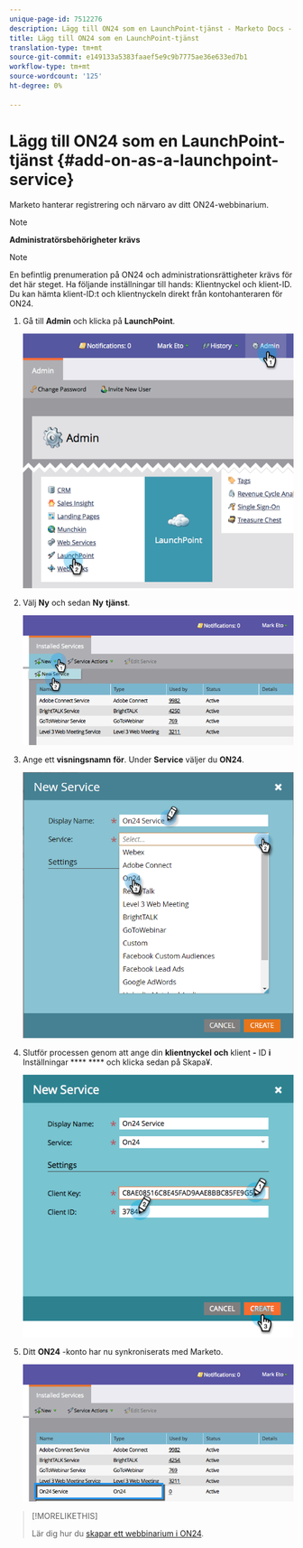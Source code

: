 ```yaml
---
unique-page-id: 7512276
description: Lägg till ON24 som en LaunchPoint-tjänst - Marketo Docs - Produktdokumentation
title: Lägg till ON24 som en LaunchPoint-tjänst
translation-type: tm+mt
source-git-commit: e149133a5383faaef5e9c9b7775ae36e633ed7b1
workflow-type: tm+mt
source-wordcount: '125'
ht-degree: 0%

---
```



# Lägg till ON24 som en LaunchPoint-tjänst {#add-on-as-a-launchpoint-service}

Marketo hanterar registrering och närvaro av ditt ON24-webbinarium.

>[!NOTE]
>
>**Administratörsbehörigheter krävs**

>[!NOTE]
>
>En befintlig prenumeration på ON24 och administrationsrättigheter krävs för det här steget. Ha följande inställningar till hands: Klientnyckel och klient-ID. Du kan hämta klient-ID:t och klientnyckeln direkt från kontohanteraren för ON24.

1. Gå till **Admin** och klicka på **LaunchPoint**.

   ![](assets/image2015-4-23-10-3a15-3a50.png)

1. Välj **Ny** och sedan **Ny** **tjänst**.

   ![](assets/on24-new-service.png)

1. Ange ett **visningsnamn** **för**. Under **Service** väljer du **ON24**.

   ![](assets/new-service-on24.png)

1. Slutför processen genom att ange din **klientnyckel** **och** klient **-** ID **i** Inställningar **** **** och klicka sedan på Skapa¥.

   ![](assets/image2015-4-24-18-3a48-3a29.png)

1. Ditt **ON24** -konto har nu synkroniserats med Marketo.

   ![](assets/on24.png)

>[!MORELIKETHIS]
>
>Lär dig hur du [skapar ett webbinarium i ON24](../../../product-docs/demand-generation/events/create-an-event/create-an-event-with-the-marketo-on24-adapter/create-your-webinar-event-in-on24.md).

